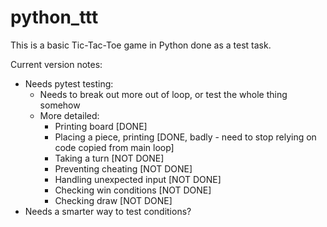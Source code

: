# python_ttt

This is a basic Tic-Tac-Toe game in Python done as a test task. 

Current version notes:
- Needs pytest testing:
    - Needs to break out more out of loop, or test the whole thing somehow
    - More detailed:
        - Printing board [DONE]
        - Placing a piece, printing [DONE, badly - need to stop relying on code copied from main loop]
        - Taking a turn [NOT DONE]
        - Preventing cheating [NOT DONE]
        - Handling unexpected input [NOT DONE]
        - Checking win conditions [NOT DONE]
        - Checking draw [NOT DONE]
- Needs a smarter way to test conditions?
